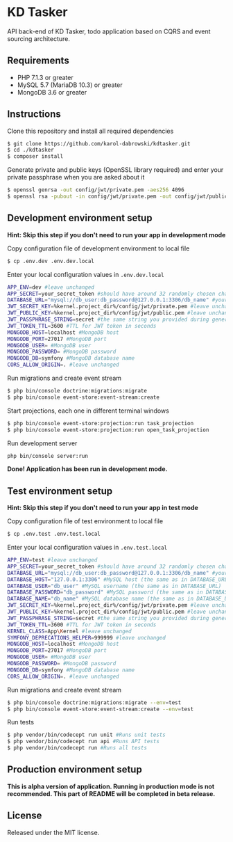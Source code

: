 # KD Tasker

API back-end of KD Tasker, todo application based on CQRS and event sourcing architecture.

## Requirements

* PHP 7.1.3 or greater
* MySQL 5.7 (MariaDB 10.3) or greater
* MongoDB 3.6 or greater

## Instructions

Clone this repository and install all required dependencies
```bash
$ git clone https://github.com/karol-dabrowski/kdtasker.git
$ cd ./kdtasker
$ composer install
```

Generate private and public keys (OpenSSL library required) and enter your private passphrase when you are asked about it
```bash
$ openssl genrsa -out config/jwt/private.pem -aes256 4096
$ openssl rsa -pubout -in config/jwt/private.pem -out config/jwt/public.pem
```

## Development environment setup

**Hint: Skip this step if you don't need to run your app in development mode**

Copy configuration file of development environment to local file
```bash
$ cp .env.dev .env.dev.local
```

Enter your local configuration values in ``.env.dev.local`` 
```bash
APP_ENV=dev #leave unchanged
APP_SECRET=your_secret_token #should have around 32 randomly chosen characters
DATABASE_URL="mysql://db_user:db_password@127.0.0.1:3306/db_name" #your MySQL URL
JWT_SECRET_KEY=%kernel.project_dir%/config/jwt/private.pem #leave unchanged
JWT_PUBLIC_KEY=%kernel.project_dir%/config/jwt/public.pem #leave unchanged
JWT_PASSPHRASE_STRING=secret #the same string you provided during generating your keys in previous step
JWT_TOKEN_TTL=3600 #TTL for JWT token in seconds
MONGODB_HOST=localhost #MongoDB host
MONGODB_PORT=27017 #MongoDB port
MONGODB_USER= #MongoDB user
MONGODB_PASSWORD= #MongoDB password
MONGODB_DB=symfony #MongoDB database name
CORS_ALLOW_ORIGIN=. #leave unchanged
```

Run migrations and create event stream
```bash
$ php bin/console doctrine:migrations:migrate
$ php bin/console event-store:event-stream:create
```

Start projections, each one in different terminal windows
```bash
$ php bin/console event-store:projection:run task_projection
$ php bin/console event-store:projection:run open_task_projection
```

Run development server
```bash
php bin/console server:run
```

**Done! Application has been run in development mode.**

## Test environment setup

**Hint: Skip this step if you don't need to run your app in test mode**

Copy configuration file of test environment to local file
```bash
$ cp .env.test .env.test.local
```

Enter your local configuration values in ``.env.test.local`` 
```bash
APP_ENV=test #leave unchanged
APP_SECRET=your_secret_token #should have around 32 randomly chosen characters
DATABASE_URL="mysql://db_user:db_password@127.0.0.1:3306/db_name" #your MySQL URL
DATABASE_HOST="127.0.0.1:3306" #MySQL host (the same as in DATABASE_URL)
DATABASE_USER="db_user" #MySQL username (the same as in DATABASE_URL)
DATABASE_PASSWORD="db_password" #MySQL password (the same as in DATABASE_URL)
DATABASE_NAME="db_name" #MySQL database name (the same as in DATABASE_URL)
JWT_SECRET_KEY=%kernel.project_dir%/config/jwt/private.pem #leave unchanged
JWT_PUBLIC_KEY=%kernel.project_dir%/config/jwt/public.pem #leave unchanged
JWT_PASSPHRASE_STRING=secret #the same string you provided during generating your keys in previous step
JWT_TOKEN_TTL=3600 #TTL for JWT token in seconds
KERNEL_CLASS=App\Kernel #leave unchanged
SYMFONY_DEPRECATIONS_HELPER=999999 #leave unchanged
MONGODB_HOST=localhost #MongoDB host
MONGODB_PORT=27017 #MongoDB port
MONGODB_USER= #MongoDB user
MONGODB_PASSWORD= #MongoDB password
MONGODB_DB=symfony #MongoDB database name
CORS_ALLOW_ORIGIN=. #leave unchanged
```

Run migrations and create event stream
```bash
$ php bin/console doctrine:migrations:migrate --env=test
$ php bin/console event-store:event-stream:create --env=test
```

Run tests
```bash
$ php vendor/bin/codecept run unit #Runs unit tests
$ php vendor/bin/codecept run api #Runs API tests
$ php vendor/bin/codecept run #Runs all tests
```

## Production environment setup

**This is alpha version of application. Running in production mode is not recommended. This part of README will be completed in beta release.**

## License
Released under the MIT license.